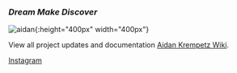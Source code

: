 ### _Dream Make Discover_ 


![aidan](https://github.com/user-attachments/assets/dacda96b-2010-4ea5-8a78-3077345ff464){:height="400px" width="400px"}




View all project updates and documentation [Aidan Krempetz Wiki](https://aidankrempetz.notion.site/6f43c59dd9c74f1e8ce4a4b09b505c36?v=4e73653ae13945bc930da324224e5579&pvs=4).

[Instagram](https://www.instagram.com/aidankrempetz)
